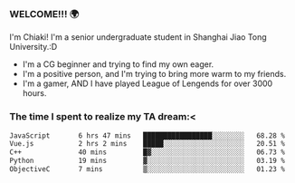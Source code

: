 ### WELCOME!!! 🌍

I'm Chiaki! I'm a senior undergraduate student in Shanghai Jiao Tong University.:D

-  I'm a CG beginner and trying to find my own eager. 
-  I'm a positive person, and I'm trying to bring more warm to my friends.
-  I'm a gamer, AND I have played League of Lengends for over 3000 hours. 

### The time I spent to realize my TA dream:<
<!--START_SECTION:waka-->

```txt
JavaScript       6 hrs 47 mins   █████████████████░░░░░░░░   68.28 %
Vue.js           2 hrs 2 mins    █████░░░░░░░░░░░░░░░░░░░░   20.51 %
C++              40 mins         █▓░░░░░░░░░░░░░░░░░░░░░░░   06.73 %
Python           19 mins         ▓░░░░░░░░░░░░░░░░░░░░░░░░   03.19 %
ObjectiveC       7 mins          ▒░░░░░░░░░░░░░░░░░░░░░░░░   01.23 %
```

<!--END_SECTION:waka-->

<!--
**Chiaki-meow/Chiaki-meow** is a ✨ _special_ ✨ repository because its `README.md` (this file) appears on your GitHub profile.

Here are some ideas to get you started:

- 🔭 I’m currently working on ...
- 🌱 I’m currently learning ...
- 👯 I’m looking to collaborate on ...
- 🤔 I’m looking for help with ...
- 💬 Ask me about ...
- 📫 How to reach me: ...
- 😄 Pronouns: ...
- ⚡ Fun fact: ...
-->
